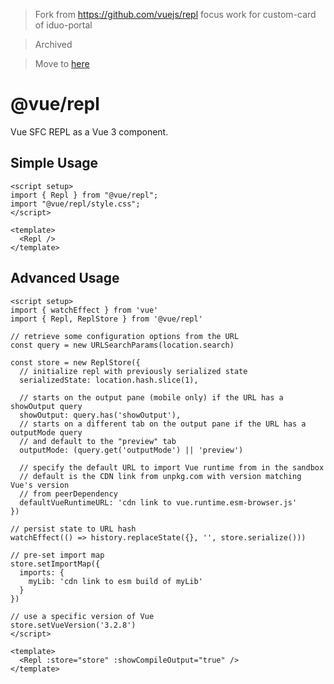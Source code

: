 > Fork from https://github.com/vuejs/repl focus work for custom-card of iduo-portal

> Archived

> Move to [here](https://codeup.aliyun.com/iduo/IduoFE/iduo-portal-vue-repl)

# @vue/repl

Vue SFC REPL as a Vue 3 component.

## Simple Usage

```vue
<script setup>
import { Repl } from "@vue/repl";
import "@vue/repl/style.css";
</script>

<template>
  <Repl />
</template>
```

## Advanced Usage

```vue
<script setup>
import { watchEffect } from 'vue'
import { Repl, ReplStore } from '@vue/repl'

// retrieve some configuration options from the URL
const query = new URLSearchParams(location.search)

const store = new ReplStore({
  // initialize repl with previously serialized state
  serializedState: location.hash.slice(1),

  // starts on the output pane (mobile only) if the URL has a showOutput query
  showOutput: query.has('showOutput'),
  // starts on a different tab on the output pane if the URL has a outputMode query
  // and default to the "preview" tab
  outputMode: (query.get('outputMode') || 'preview')

  // specify the default URL to import Vue runtime from in the sandbox
  // default is the CDN link from unpkg.com with version matching Vue's version
  // from peerDependency
  defaultVueRuntimeURL: 'cdn link to vue.runtime.esm-browser.js'
})

// persist state to URL hash
watchEffect(() => history.replaceState({}, '', store.serialize()))

// pre-set import map
store.setImportMap({
  imports: {
    myLib: 'cdn link to esm build of myLib'
  }
})

// use a specific version of Vue
store.setVueVersion('3.2.8')
</script>

<template>
  <Repl :store="store" :showCompileOutput="true" />
</template>
```

